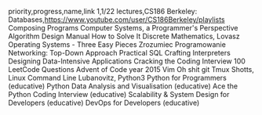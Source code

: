 priority,progress,name,link
1,1/22 lectures,CS186 Berkeley: Databases,https://www.youtube.com/user/CS186Berkeley/playlists
Composing Programs
Computer Systems, a Programmer's Perspective
Algorithm Design Manual
How to Solve It
Discrete Mathematics, Lovasz
Operating Systems - Three Easy Pieces
Zrozumiec Programowanie
Networking: Top-Down Approach
Practical SQL
Crafting Interpreters
Designing Data-Intensive Applications
Cracking the Coding Interview
100 LeetCode Questions
Advent of Code year 2015
Vim 
Oh shit git
Tmux
Shotts, Linux Command Line
Lubanovitz, Python3
Python for Programmers (educative)
Python Data Analysis and Visualisation (educative)
Ace the Python Coding Interview (educative)
Scalability & System Design for Developers (educative)
DevOps for Developers (educative)

